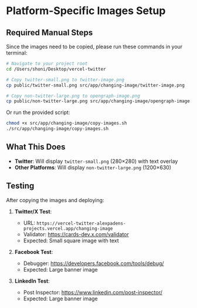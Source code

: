 # Platform-Specific Images Setup

## Required Manual Steps

Since the images need to be copied, please run these commands in your terminal:

```bash
# Navigate to your project root
cd /Users/shoni/Desktop/vercel-twitter

# Copy twitter-small.png to twitter-image.png
cp public/twitter-small.png src/app/changing-image/twitter-image.png

# Copy non-twitter-large.png to opengraph-image.png
cp public/non-twitter-large.png src/app/changing-image/opengraph-image.png
```

Or run the provided script:
```bash
chmod +x src/app/changing-image/copy-images.sh
./src/app/changing-image/copy-images.sh
```

## What This Does

- **Twitter**: Will display `twitter-small.png` (280×280) with text overlay
- **Other Platforms**: Will display `non-twitter-large.png` (1200×630) 

## Testing

After copying the images and deploying:

1. **Twitter/X Test**: 
   - URL: `https://vercel-twitter-alexpadens-projects.vercel.app/changing-image`
   - Validator: https://cards-dev.x.com/validator
   - Expected: Small square image with text

2. **Facebook Test**:
   - Debugger: https://developers.facebook.com/tools/debug/
   - Expected: Large banner image

3. **LinkedIn Test**:
   - Post Inspector: https://www.linkedin.com/post-inspector/
   - Expected: Large banner image 